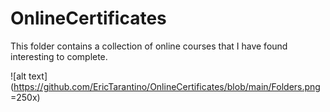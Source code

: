 # OnlineCertificates

This folder contains a collection of online courses that I have found interesting to complete.

![alt text](https://github.com/EricTarantino/OnlineCertificates/blob/main/Folders.png =250x)
